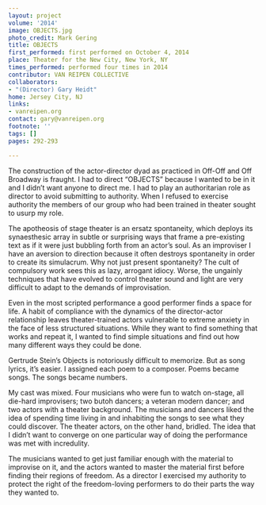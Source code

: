 ```yaml
---
layout: project
volume: '2014'
image: OBJECTS.jpg
photo_credit: Mark Gering
title: OBJECTS
first_performed: first performed on October 4, 2014
place: Theater for the New City, New York, NY
times_performed: performed four times in 2014
contributor: VAN REIPEN COLLECTIVE
collaborators:
- "(Director) Gary Heidt"
home: Jersey City, NJ
links:
- vanreipen.org
contact: gary@vanreipen.org
footnote: ''
tags: []
pages: 292-293

---
```


The construction of the actor-director dyad as practiced in Off-Off and Off Broadway is fraught. I had to direct “OBJECTS” because I wanted to be in it and I didn’t want anyone to direct me. I had to play an authoritarian role as director to avoid submitting to authority. When I refused to exercise authority the members of our group who had been trained in theater sought to usurp my role.

The apotheosis of stage theater is an ersatz spontaneity, which deploys its synaesthesic array in subtle or surprising ways that frame a pre-existing text as if it were just bubbling forth from an actor’s soul. As an improviser I have an aversion to direction because it often destroys spontaneity in order to create its simulacrum. Why not just present spontaneity? The cult of compulsory work sees this as lazy, arrogant idiocy. Worse, the ungainly techniques that have evolved to control theater sound and light are very difficult to adapt to the demands of improvisation.

Even in the most scripted performance a good performer finds a space for life. A habit of compliance with the dynamics of the director-actor relationship leaves theater-trained actors vulnerable to extreme anxiety in the face of less structured situations. While they want to find something that works and repeat it, I wanted to find simple situations and find out how many different ways they could be done.

Gertrude Stein’s Objects is notoriously difficult to memorize. But as song lyrics, it’s easier. I assigned each poem to a composer. Poems became songs. The songs became numbers.

My cast was mixed. Four musicians who were fun to watch on-stage, all die-hard improvisers; two butoh dancers; a veteran modern dancer; and two actors with a theater background. The musicians and dancers liked the idea of spending time living in and inhabiting the songs to see what they could discover. The theater actors, on the other hand, bridled. The idea that I didn’t want to converge on one particular way of doing the performance was met with incredulity.

The musicians wanted to get just familiar enough with the material to improvise on it, and the actors wanted to master the material first before finding their regions of freedom. As a director I exercised my authority to protect the right of the freedom-loving performers to do their parts the way they wanted to.
